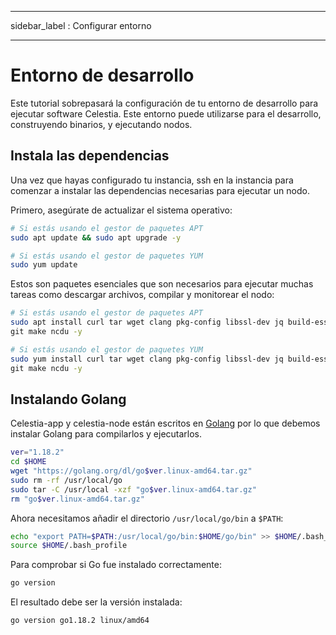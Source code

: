 - - -
sidebar_label : Configurar entorno
- - -

# Entorno de desarrollo

Este tutorial sobrepasará la configuración de tu entorno de desarrollo para ejecutar software Celestia. Este entorno puede utilizarse para el desarrollo, construyendo binarios, y ejecutando nodos.

## Instala las dependencias

Una vez que hayas configurado tu instancia, ssh en la instancia para comenzar a instalar las dependencias necesarias para ejecutar un nodo.

Primero, asegúrate de actualizar el sistema operativo:

```sh
# Si estás usando el gestor de paquetes APT
sudo apt update && sudo apt upgrade -y

# Si estás usando el gestor de paquetes YUM
sudo yum update
```

Estos son paquetes esenciales que son necesarios para ejecutar muchas tareas como descargar archivos, compilar y monitorear el nodo:

<!-- markdownlint-disable MD013 -->
```sh
# Si estás usando el gestor de paquetes APT
sudo apt install curl tar wget clang pkg-config libssl-dev jq build-essential \
git make ncdu -y

# Si estás usando el gestor de paquetes YUM
sudo yum install curl tar wget clang pkg-config libssl-dev jq build-essential \
git make ncdu -y
```
<!-- markdownlint-enable MD013 -->

## Instalando Golang

Celestia-app y celestia-node están escritos en [Golang](https://go.dev/) por lo que debemos instalar Golang para compilarlos y ejecutarlos.

```sh
ver="1.18.2"
cd $HOME
wget "https://golang.org/dl/go$ver.linux-amd64.tar.gz"
sudo rm -rf /usr/local/go
sudo tar -C /usr/local -xzf "go$ver.linux-amd64.tar.gz"
rm "go$ver.linux-amd64.tar.gz"
```

Ahora necesitamos añadir el directorio `/usr/local/go/bin` a `$PATH`:

```sh
echo "export PATH=$PATH:/usr/local/go/bin:$HOME/go/bin" >> $HOME/.bash_profile
source $HOME/.bash_profile
```

Para comprobar si Go fue instalado correctamente:

```sh
go version
```

El resultado debe ser la versión instalada:

```sh
go version go1.18.2 linux/amd64
```
